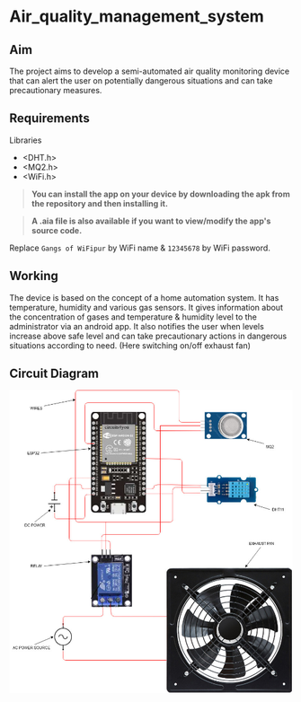 # Air_quality_management_system

## Aim
The project aims to develop a semi-automated air quality monitoring device that can alert the user on potentially dangerous situations and can take precautionary measures.

## Requirements
Libraries
* <DHT.h>
* <MQ2.h>
* <WiFi.h>

>**You can install the app on your device by downloading the apk from the repository and then installing it.**

>**A .aia file is also available if you want to view/modify the app's source code.**

Replace `Gangs of WiFipur` by WiFi name & `12345678` by WiFi password.

## Working
The device is based on the concept of a home automation system. It has temperature, humidity and various gas sensors. It gives information about the concentration of gases and temperature & humidity level to the administrator via an android app. It also notifies the user when levels increase above safe level and can take precautionary actions in dangerous situations according to need. (Here switching on/off exhaust fan)

## Circuit Diagram

![Circuit diagram](https://github.com/theViz343/Air_quality_management_system/blob/master/circuit_diagram.jpg?raw=true)
